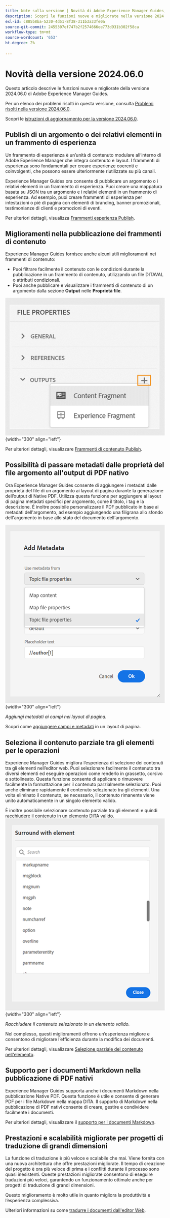 ```yaml
---
title: Note sulla versione | Novità di Adobe Experience Manager Guides, versione 2024.06.0
description: Scopri le funzioni nuove e migliorate nella versione 2024.06.0 di Adobe Experience Manager Guides as a Cloud Service.
exl-id: c885b8ba-5230-4d51-8f38-311b3a33fe0a
source-git-commit: 2455307ef747b2f2574666ee773d931b302f58ca
workflow-type: tm+mt
source-wordcount: '653'
ht-degree: 2%

---
```


# Novità della versione 2024.06.0

Questo articolo descrive le funzioni nuove e migliorate della versione 2024.06.0 di Adobe Experience Manager Guides.

Per un elenco dei problemi risolti in questa versione, consulta [Problemi risolti nella versione 2024.06.0](fixed-issues-2024-06-0.md).

Scopri le [istruzioni di aggiornamento per la versione 2024.06.0](upgrade-instructions-2024-06-0.md).


## Publish di un argomento o dei relativi elementi in un frammento di esperienza

Un frammento di esperienza è un’unità di contenuto modulare all’interno di Adobe Experience Manager che integra contenuto e layout. I frammenti di esperienza sono fondamentali per creare esperienze coerenti e coinvolgenti, che possono essere ulteriormente riutilizzate su più canali.


Experience Manager Guides ora consente di pubblicare un argomento o i relativi elementi in un frammento di esperienza. Puoi creare una mappatura basata su JSON tra un argomento e i relativi elementi in un frammento di esperienza. Ad esempio, puoi creare frammenti di esperienza per intestazioni o piè di pagina con elementi di branding, banner promozionali, testimonianze di clienti e promozioni di eventi.




Per ulteriori dettagli, visualizza [Frammenti esperienza Publish](../user-guide/publish-experience-fragment.md).


## Miglioramenti nella pubblicazione dei frammenti di contenuto

Experience Manager Guides fornisce anche alcuni utili miglioramenti nei frammenti di contenuto:

- Puoi filtrare facilmente il contenuto con le condizioni durante la pubblicazione in un frammento di contenuto, utilizzando un file DITAVAL o attributi condizionali.
- Puoi anche pubblicare e visualizzare i frammenti di contenuto di un argomento dalla sezione **Output** nelle **Proprietà file**.

![scheda opzioni proprietà file](./assets/file-properties-outputs-tab.png){width="300" align="left"}

Per ulteriori dettagli, visualizzare [Frammenti di contenuto Publish](../user-guide/publish-content-fragment.md).


## Possibilità di passare metadati dalle proprietà del file argomento all&#39;output di PDF nativo

Ora Experience Manager Guides consente di aggiungere i metadati dalle proprietà del file di un argomento ai layout di pagina durante la generazione dell’output di Native PDF. Utilizza questa funzione per aggiungere ai layout di pagina metadati specifici per argomento, come il titolo, i tag e la descrizione. È inoltre possibile personalizzare il PDF pubblicato in base ai metadati dell&#39;argomento, ad esempio aggiungendo una filigrana allo sfondo dell&#39;argomento in base allo stato del documento dell&#39;argomento.

![aggiungi metadati pdf nativo](./assets/add-metadata-native-pdf.png) {width="300" align="left"}

*Aggiungi metadati ai campi nei layout di pagina.*

Scopri come [aggiungere campi e metadati](../native-pdf/design-page-layout.md#add-fields-metadata) in un layout di pagina.

## Seleziona il contenuto parziale tra gli elementi per le operazioni

Experience Manager Guides migliora l’esperienza di selezione dei contenuti tra gli elementi nell’editor web. Puoi selezionare facilmente il contenuto tra diversi elementi ed eseguire operazioni come renderlo in grassetto, corsivo e sottolineato. Questa funzione consente di applicare o rimuovere facilmente la formattazione per il contenuto parzialmente selezionato. Puoi anche eliminare rapidamente il contenuto selezionato tra gli elementi. Una volta eliminato il contenuto, se necessario, il contenuto rimanente viene unito automaticamente in un singolo elemento valido.

È inoltre possibile selezionare contenuto parziale tra gli elementi e quindi racchiudere il contenuto in un elemento DITA valido.
![finestra di dialogo elemento surround](./assets/surround-element.png) {width="300" align="left"}

*Racchiudere il contenuto selezionato in un elemento valido.*

Nel complesso, questi miglioramenti offrono un’esperienza migliore e consentono di migliorare l’efficienza durante la modifica dei documenti.

Per ulteriori dettagli, visualizzare [Selezione parziale del contenuto nell&#39;elemento](../user-guide/web-editor-edit-topics.md#partial-selection-of-content-across-elements).

## Supporto per i documenti Markdown nella pubblicazione di PDF nativi

Experience Manager Guides supporta anche i documenti Markdown nella pubblicazione Native PDF. Questa funzione è utile e consente di generare PDF per i file Markdown nella mappa DITA. Il supporto di Markdown nella pubblicazione di PDF nativi consente di creare, gestire e condividere facilmente i documenti.

Per ulteriori dettagli, visualizzare il [supporto per i documenti Markdown](../web-editor/native-pdf-web-editor.md#support-for-markdown-documents).


## Prestazioni e scalabilità migliorate per progetti di traduzione di grandi dimensioni

La funzione di traduzione è più veloce e scalabile che mai. Viene fornita con una nuova architettura che offre prestazioni migliorate. Il tempo di creazione del progetto è ora più veloce di prima e i conflitti durante il processo sono quasi inesistenti. Queste prestazioni migliorate consentono di eseguire traduzioni più veloci, garantendo un funzionamento ottimale anche per progetti di traduzione di grandi dimensioni.

Questo miglioramento è molto utile in quanto migliora la produttività e l’esperienza complessiva.

Ulteriori informazioni su come [tradurre i documenti dall&#39;editor Web](../user-guide/translate-documents-web-editor.md).
